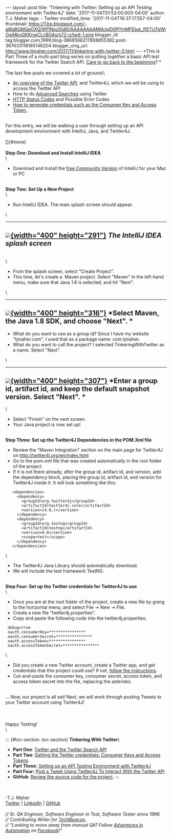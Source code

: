 \-\-- layout: post title: \'Tinkering with Twitter: Setting up an API
Testing environment with Twitter4J\' date:
\'2017-11-04T01:53:00.003-04:00\' author: T.J. Maher tags: - Twitter
modified\_time: \'2017-11-04T16:37:17.557-04:00\' thumbnail:
https://1.bp.blogspot.com/-aWaBQMQeGXQ/Wf1Npz0id6I/AAAAAAAAMIA/piD0PlYnMFEba\_fISTU7qWIOwMkvQKKnwCLcBGAs/s72-c/twit-1.png
blogger\_id:
tag:blogger.com,1999:blog-3868566217808655382.post-367633116165148204
blogger\_orig\_url:
http://www.tjmaher.com/2017/11/tinkering-with-twitter-3.html \-\-- *This
is Part Three of a multi-part blog series on putting together a basic
API test framework for the Twitter Search API. [Care to go back to the
beginning](http://www.tjmaher.com/2017/10/tinkering-with-twitter-1.html)? *\
\
The last few posts we covered a lot of ground:\

-   [An overview of the Twitter
    API](http://www.tjmaher.com/2017/10/tinkering-with-twitter-1.html),
    and Twitter4J, which we will be using to access the Twitter API
-   How to do [Advanced
    Searches](http://www.tjmaher.com/2017/10/tinkering-with-twitter-1.html)
    using Twitter
-   [HTTP Status
    Codes](http://www.tjmaher.com/2017/10/tinkering-with-twitter-1.html)
    and Possible Error Codes
-   [How to generate credentials such as the Consumer Key and Access
    Token.](http://www.tjmaher.com/2017/10/tinkering-with-twitter-2_29.html)

\
For this entry, we will be walking a user through setting up an API
development environment with IntelliJ, Java, and Twitter4J.\
\
[]{#more}\
\
**Step One: Download and Install IntelliJ IDEA**\
\

-   Download and Install the [free Community
    Version](https://www.jetbrains.com/idea/download/) of IntelliJ for
    your Mac or PC

\
**Step Two: Set Up a New Project**\
\

-   Run IntelliJ IDEA. The main splash screen should appear.

\

  ------------------------------------------------------------------------------------------------------------------------------------------------------------------------------------------------------------------------------------------------------------------------------------
   [![](https://1.bp.blogspot.com/-aWaBQMQeGXQ/Wf1Npz0id6I/AAAAAAAAMIA/piD0PlYnMFEba_fISTU7qWIOwMkvQKKnwCLcBGAs/s400/twit-1.png){width="400" height="291"}](https://1.bp.blogspot.com/-aWaBQMQeGXQ/Wf1Npz0id6I/AAAAAAAAMIA/piD0PlYnMFEba_fISTU7qWIOwMkvQKKnwCLcBGAs/s1600/twit-1.png)
                                                                                                                           *The IntelliJ IDEA splash screen*
  ------------------------------------------------------------------------------------------------------------------------------------------------------------------------------------------------------------------------------------------------------------------------------------

\
\

-   From the splash screen, select \"Create Project\".
-   This time, let\'s create a  Maven project. Select \"Maven\" in the
    left-hand menu, make sure that Java 1.8 is selected, and hit
    \"Next\".

\

  ------------------------------------------------------------------------------------------------------------------------------------------------------------------------------------------------------------------------------------------------------------------------------------------
   [![](https://2.bp.blogspot.com/-4i_O3YXtw5I/Wf1OiIU30SI/AAAAAAAAMII/gu6YlAxm0KQeeqSEmPuapBx4LILbHhwDgCLcBGAs/s400/twitter-2.png){width="400" height="316"}](https://2.bp.blogspot.com/-4i_O3YXtw5I/Wf1OiIU30SI/AAAAAAAAMII/gu6YlAxm0KQeeqSEmPuapBx4LILbHhwDgCLcBGAs/s1600/twitter-2.png)
                                                                                                                   *Select Maven, the Java 1.8 SDK, and choose \"Next\". *
  ------------------------------------------------------------------------------------------------------------------------------------------------------------------------------------------------------------------------------------------------------------------------------------------

<div>

-   What do you want to use as a group id? Since I have my website
    \"tjmaher.com\", I used that as a package name: com.tjmaher. 
-   What do you want to call the project? I selected
    TinkeringWithTwitter as a name. Select \"Next\". 

\

  ------------------------------------------------------------------------------------------------------------------------------------------------------------------------------------------------------------------------------------------------------------------------------------------
   [![](https://3.bp.blogspot.com/-FDbH7VGRUxA/Wf1O4AN04aI/AAAAAAAAMIQ/MDhuXOPMdhMzB_bWpxSmR2MTAtaBbO4QgCLcBGAs/s400/twitter-3.png){width="400" height="307"}](https://3.bp.blogspot.com/-FDbH7VGRUxA/Wf1O4AN04aI/AAAAAAAAMIQ/MDhuXOPMdhMzB_bWpxSmR2MTAtaBbO4QgCLcBGAs/s1600/twitter-3.png)
                                                                                                  *Enter a group id, artifact id, and keep the default snapshot version. Select \"Next\". *
  ------------------------------------------------------------------------------------------------------------------------------------------------------------------------------------------------------------------------------------------------------------------------------------------

\

<div>

-   Select \"Finish\" on the next screen. 
-   Your Java project is now set up!

</div>

</div>

<div>

**\
Step Three: Set up the Twitter4J Dependencies in the POM.Xml file**

</div>

<div>

-   Review the \"Maven Integration\" section on the main page for
    Twitter4J on <http://twitter4j.org/en/index.html>
-   Go to the pom.xml file that was created automatically in the root
    folder of the project.
-   If it is not there already, after the group id, artifact id, and
    version, add the dependency block, placing the group id, artifact
    id, and version for Twitter4J inside it. It will look something like
    this: 

</div>

``` {style="background: #f0f0f0; border: 1px dashed #cccccc; color: black; font-family: "arial"; font-size: 12px; height: auto; line-height: 20px; overflow: auto; padding: 0px; text-align: left; width: 99%;"}
   <dependencies>  
     <dependency>  
       <groupId>org.twitter4j</groupId>  
       <artifactId>twitter4j-core</artifactId>  
       <version>[4.0,)</version>  
     </dependency>  
     <dependency>  
       <groupId>org.testng</groupId>  
       <artifactId>testng</artifactId>  
       <version>6.8</version>  
       <scope>test</scope>  
     </dependency>  
   </dependencies>  
```

\

-   The Twitter4J Java Library should automatically download. 
-   We will include the test framework TestNG.

\
**Step Four: Set up the Twitter credentials for Twitter4J to use**\
\

-   Once you are at the root folder of the project, create a new file by
    going to the horizontal menu, and select File -\> New -\> File.
-   Create a new file \"twitter4j.properties\".
-   Copy and paste the following code into the twitter4j.properties:

``` {style="background: #f0f0f0; border: 1px dashed #cccccc; color: black; font-family: "arial"; font-size: 12px; height: auto; line-height: 20px; overflow: auto; padding: 0px; text-align: left; width: 99%;"}
 debug=true  
 oauth.consumerKey=****************  
 oauth.consumerSecret=****************  
 oauth.accessToken=****************  
 oauth.accessTokenSecret=****************  
```

\

-   Did you create a new Twitter account, create a Twitter app, and get
    credentials that this project could use? If not, [follow the
    instructions](http://www.tjmaher.com/2017/10/tinkering-with-twitter-2_29.html).
-   Cut-and-paste the consumer key, consumer secret, access token, and
    access token secret into the file, replacing the asterisks. 

\
\... Now, our project is all set! Next, we will work through posting
Tweets to your Twitter account using Twitter4J!\
\
\
\
Happy Testing!\
\

<div>

::: {#toc-section .toc-section}
**Tinkering With Twitter**\

-   **Part One**: [Twitter and the Twitter Search
    API](http://www.tjmaher.com/2017/10/tinkering-with-twitter-1.html)
-   **Part Two**: [Getting the Twitter credentials: Consumer Keys and
    Access
    Tokens](http://www.tjmaher.com/2017/10/tinkering-with-twitter-2_29.html)
-   **Part Three:** [Setting up an API Testing Environment with
    Twitter4J](http://www.tjmaher.com/2017/11/tinkering-with-twitter-3.html)
-   **Part Four:** [Post a Tweet Using Twitter4J To Interact With the
    Twitter
    API](http://www.tjmaher.com/2017/11/tinkering-with-twitter-4.html)
-   **GitHub**: [Review the source code for the
    project](https://github.com/tjmaher/tinkeringWithTwitter/).
:::

</div>

\
\
-T.J. Maher\
[Twitter](https://twitter.com/tjmaher1) \| [LinkedIn](https://www.linkedin.com/in/tjmaher1) \| [GitHub](https://github.com/tjmaher)\
\
*// Sr. QA Engineer, Software Engineer in Test, Software Tester since
1996.\
// Contributing Writer
for [TechBeacon.](http://techbeacon.com/contributors/thomas-maher)\
// \"Looking to move away from manual QA? Follow [Adventures in
Automation](http://www.tjmaher.com/) on
[Facebook](https://www.facebook.com/AdventuresInAutomation/)!\"*
